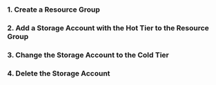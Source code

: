 ### 1. Create a Resource Group 
### 2. Add a Storage Account with the Hot Tier to the Resource Group
### 3. Change the Storage Account to the Cold Tier
### 4. Delete the Storage Account
